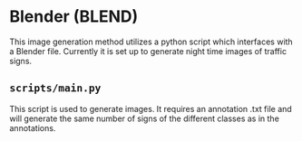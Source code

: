 # Blender (BLEND)
This image generation method utilizes a python script which interfaces with a Blender file. Currently it is set up to generate night time images of traffic signs.

## ```scripts/main.py```
This script is used to generate images. It requires an annotation .txt file and will generate the same number of signs of the different classes as in the annotations.